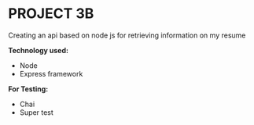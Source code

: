 # PROJECT 3B

Creating an api based on node js for retrieving information on my resume

**Technology used:** 
+ Node
+ Express framework

**For Testing:**
+ Chai 
+ Super test
